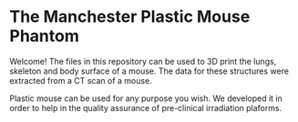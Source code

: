 # The Manchester Plastic Mouse Phantom
Welcome! The files in this repository can be used to 3D print the lungs, skeleton and body surface of a mouse. The data for these structures were extracted from a CT scan of a mouse.

Plastic mouse can be used for any purpose you wish. We developed it in order to help in the quality assurance of pre-clinical irradiation plaforms.


